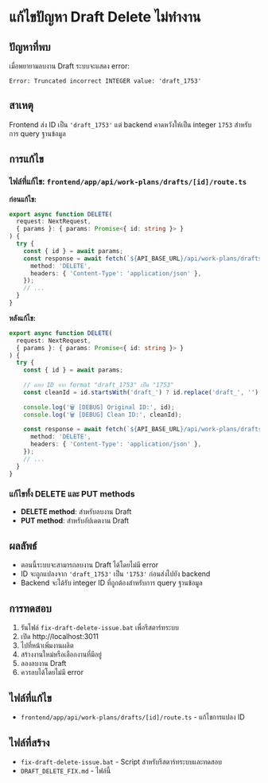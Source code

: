 # แก้ไขปัญหา Draft Delete ไม่ทำงาน

## ปัญหาที่พบ
เมื่อพยายามลบงาน Draft ระบบจะแสดง error:
```
Error: Truncated incorrect INTEGER value: 'draft_1753'
```

## สาเหตุ
Frontend ส่ง ID เป็น `'draft_1753'` แต่ backend คาดหวังให้เป็น integer `1753` สำหรับการ query ฐานข้อมูล

## การแก้ไข

### ไฟล์ที่แก้ไข: `frontend/app/api/work-plans/drafts/[id]/route.ts`

**ก่อนแก้ไข:**
```typescript
export async function DELETE(
  request: NextRequest,
  { params }: { params: Promise<{ id: string }> }
) {
  try {
    const { id } = await params;
    const response = await fetch(`${API_BASE_URL}/api/work-plans/drafts/${id}`, {
      method: 'DELETE',
      headers: { 'Content-Type': 'application/json' },
    });
    // ...
  }
}
```

**หลังแก้ไข:**
```typescript
export async function DELETE(
  request: NextRequest,
  { params }: { params: Promise<{ id: string }> }
) {
  try {
    const { id } = await params;
    
    // แยก ID จาก format "draft_1753" เป็น "1753"
    const cleanId = id.startsWith('draft_') ? id.replace('draft_', '') : id;
    
    console.log('🗑️ [DEBUG] Original ID:', id);
    console.log('🗑️ [DEBUG] Clean ID:', cleanId);
    
    const response = await fetch(`${API_BASE_URL}/api/work-plans/drafts/${cleanId}`, {
      method: 'DELETE',
      headers: { 'Content-Type': 'application/json' },
    });
    // ...
  }
}
```

### แก้ไขทั้ง DELETE และ PUT methods

- **DELETE method**: สำหรับลบงาน Draft
- **PUT method**: สำหรับอัปเดตงาน Draft

## ผลลัพธ์
- ตอนนี้ระบบจะสามารถลบงาน Draft ได้โดยไม่มี error
- ID จะถูกแปลงจาก `'draft_1753'` เป็น `'1753'` ก่อนส่งไปยัง backend
- Backend จะได้รับ integer ID ที่ถูกต้องสำหรับการ query ฐานข้อมูล

## การทดสอบ
1. รันไฟล์ `fix-draft-delete-issue.bat` เพื่อรีสตาร์ทระบบ
2. เปิด http://localhost:3011
3. ไปที่หน้าเพิ่มงานผลิต
4. สร้างงานใหม่หรือเลือกงานที่มีอยู่
5. ลองลบงาน Draft
6. ควรลบได้โดยไม่มี error

## ไฟล์ที่แก้ไข
- `frontend/app/api/work-plans/drafts/[id]/route.ts` - แก้ไขการแปลง ID

## ไฟล์ที่สร้าง
- `fix-draft-delete-issue.bat` - Script สำหรับรีสตาร์ทระบบและทดสอบ
- `DRAFT_DELETE_FIX.md` - ไฟล์นี้
